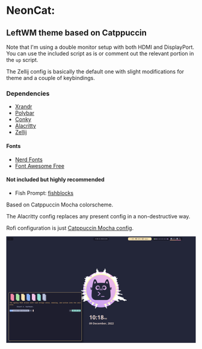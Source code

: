 # NeonCat:
## LeftWM theme based on Catppuccin

Note that I'm using a double monitor setup with both HDMI and DisplayPort.
You can use the included script as is or comment out the relevant portion in the `up` script.

The Zellij config is basically the default one with slight modifications for theme and a couple of keybindings.

### Dependencies

- [Xrandr](https://xorg.freedesktop.org/)
- [Polybar](https://github.com/polybar/polybar)
- [Conky](https://github.com/brndnmtthws/conky)
- [Alacritty](https://github.com/alacritty/alacritty)
- [Zellij](https://zellij.dev/)

#### Fonts

- [Nerd Fonts](https://www.nerdfonts.com/)
- [Font Awesome Free](https://fontawesome.com/)

#### Not included but highly recommended

- Fish Prompt: [fishblocks](https://github.com/manilarome/fishblocks)

Based on Catppuccin Mocha colorscheme.

The Alacritty config replaces any present config in a non-destructive way.

Rofi configuration is just [Catppuccin Mocha config](https://github.com/catppuccin/rofi).

![](preview.png)

